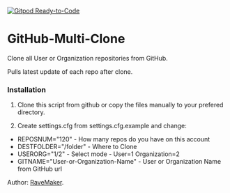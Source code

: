 [![Gitpod Ready-to-Code](https://img.shields.io/badge/Gitpod-Ready--to--Code-blue?logo=gitpod)](https://gitpod.io/#https://github.com/RaveMaker/GitHub-Multi-Clone) 

GitHub-Multi-Clone
==================

Clone all User or Organization repositories from GitHub.

Pulls latest update of each repo after clone.

### Installation

1. Clone this script from github or copy the files manually to your prefered directory.

2. Create settings.cfg from settings.cfg.example and change:

- REPOSNUM="120" - How many repos do you have on this account
- DESTFOLDER="/folder" - Where to Clone
- USERORG="1/2" - Select mode - User=1 Organization=2
- GITNAME="User-or-Organization-Name" - User or Organization Name from GitHub url


Author: [RaveMaker][RaveMaker].

[RaveMaker]: http://ravemaker.net
